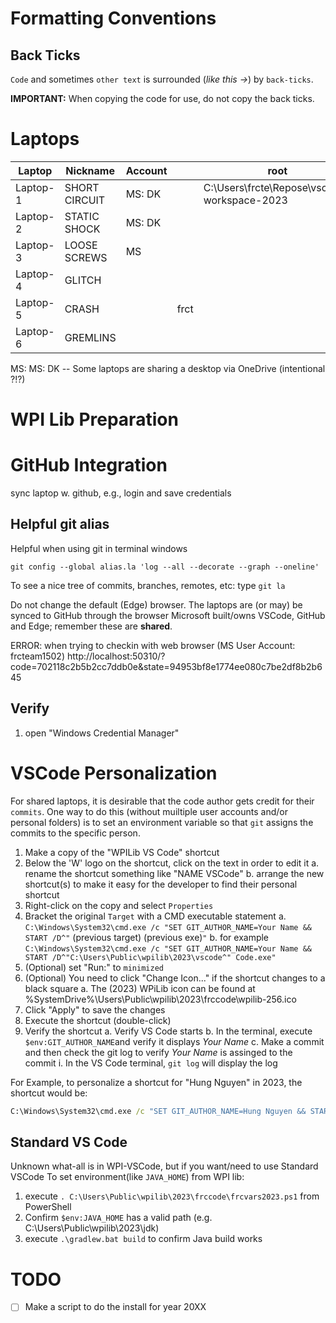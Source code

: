 # Formatting Conventions

## Back Ticks

`Code` and sometimes `other text` is surrounded (*like this ->*) by `back-ticks`.

**IMPORTANT:** When copying the code for use, do not copy the back ticks.


# Laptops
Laptop   | Nickname      | Account  |      | root
---      |---            |---       |---   |---
Laptop-1 | SHORT CIRCUIT | MS: DK   |      | C:\Users\frcte\Repose\vscode-workspace-2023
Laptop-2 | STATIC SHOCK  | MS: DK   |      |
Laptop-3 | LOOSE SCREWS  | MS       |      |
Laptop-4 | GLITCH        |          |      |
Laptop-5 | CRASH         |          | frct |
Laptop-6 | GREMLINS      |          |      |

MS:
MS: DK -- Some laptops are sharing a desktop via OneDrive (intentional ?!?)

# WPI Lib Preparation

# GitHub Integration
sync laptop w. github, e.g., login and save credentials

## Helpful git alias
Helpful when using git in terminal windows
```
git config --global alias.la 'log --all --decorate --graph --oneline'
```
To see a nice tree of commits, branches, remotes, etc:
type `git la`


Do not change the default (Edge) browser.
The laptops are (or may) be synced to GitHub through the browser
Microsoft built/owns VSCode, GitHub and Edge; 
remember these are **shared**.

ERROR: when trying to checkin with web browser (MS User Account: frcteam1502)
http://localhost:50310/?code=702118c2b5b2cc7ddb0e&state=94953bf8e1774ee080c7be2df8b2b645

## Verify
1. open "Windows Credential Manager"

# VSCode Personalization
For shared laptops, it is desirable that the code author gets credit for their `commits`.
One way to do this (without muiltiple user accounts and/or personal folders) is to set an environment
variable so that `git` assigns the commits to the specific person.

1. Make a copy of the "WPILib VS Code" shortcut
2. Below the 'W' logo on the shortcut, click on the text in order to edit it
    a. rename the shortcut something like "NAME VSCode"
    b. arrange the new shortcut(s) to make it easy for the developer to find their personal shortcut
2. Right-click on the copy and select `Properties`
2. Bracket the original `Target` with a CMD executable statement
    a. `C:\Windows\System32\cmd.exe /c "SET GIT_AUTHOR_NAME=Your Name && START /D^"` (previous target) (previous exe)`"`
    b. for example `C:\Windows\System32\cmd.exe /c "SET GIT_AUTHOR_NAME=Your Name && START /D^"C:\Users\Public\wpilib\2023\vscode^" Code.exe"`
3. (Optional) set "Run:" to `minimized`
3. (Optional) You need to click "Change Icon..." if the shortcut changes to a black square
    a. The (2023) WPiLib icon can be found at %SystemDrive%\Users\Public\wpilib\2023\frccode\wpilib-256.ico
3. Click "Apply" to save the changes
4. Execute the shortcut (double-click)
3. Verify the shortcut
    a. Verify VS Code starts
    b. In the terminal, execute `$env:GIT_AUTHOR_NAME`and verify it displays *Your Name*
    c. Make a commit and then check the git log to verify *Your Name* is assinged to the commit
        i. In the VS Code terminal, `git log` will display the log

For Example, to personalize a shortcut for "Hung Nguyen" in 2023, the shortcut would be:
```cmd
C:\Windows\System32\cmd.exe /c "SET GIT_AUTHOR_NAME=Hung Nguyen && START /D^"C:\Users\Public\wpilib\2023\vscode^" Code.exe"
```
## Standard VS Code
Unknown what-all is in WPI-VSCode, but if you want/need to use Standard VSCode
To set environment(like `JAVA_HOME`) from WPI lib:
1. execute `. C:\Users\Public\wpilib\2023\frccode\frcvars2023.ps1` from PowerShell
2. Confirm `$env:JAVA_HOME` has a valid path (e.g. C:\Users\Public\wpilib\2023\jdk)
3. execute `.\gradlew.bat build` to confirm Java build works

# TODO
* [ ] Make a script to do the install for year 20XX
